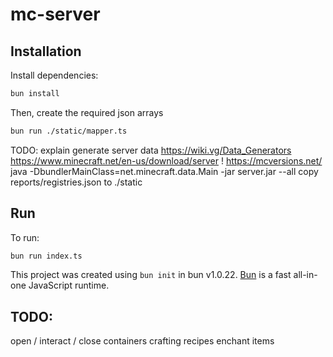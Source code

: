 # mc-server

## Installation

Install dependencies:

```bash
bun install
```

Then, create the required json arrays

```bash
bun run ./static/mapper.ts
```

TODO: explain generate server data
https://wiki.vg/Data_Generators
https://www.minecraft.net/en-us/download/server ! https://mcversions.net/
java -DbundlerMainClass=net.minecraft.data.Main -jar server.jar --all
copy reports/registries.json to ./static

## Run

To run:

```bash
bun run index.ts
```

This project was created using `bun init` in bun v1.0.22. [Bun](https://bun.sh) is a fast all-in-one JavaScript runtime.

## TODO:

open / interact / close containers
crafting recipes
enchant items
